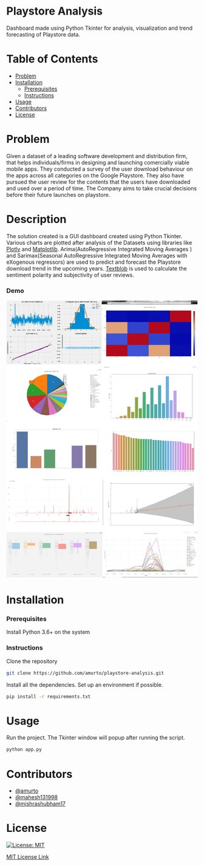 # Playstore Analysis
Dashboard made using Python Tkinter for analysis, visualization and trend forecasting of Playstore data.

# Table of Contents

* [Problem](https://github.com/amurto/playstore-analysis#problem)
* [Installation](https://github.com/amurto/playstore-analysis#installation)
  * [Prerequisites](https://github.com/amurto/playstore-analysis#prerequisites)
  * [Instructions](https://github.com/amurto/playstore-analysis#instructions)
* [Usage](https://github.com/amurto/playstore-analysis#usage)
* [Contributors](https://github.com/amurto/playstore-analysis#contributors)
* [License](https://github.com/amurto/playstore-analysis#license)

# Problem

Given a dataset of a leading software development and distribution firm, that helps individuals/firms in designing and launching comercially viable mobile apps. They conducted a survey of the user download behaviour on the apps across all categories on the Google Playstore. They also have pursued the user review for the contents that the users have downloaded and used over a period of time. The Company aims to take crucial decisions before their future launches on playstore. 

# Description

The solution created is a GUI dashboard created using Python Tkinter. Various charts are plotted after analysis of the Datasets using libraries like [Plotly](https://plotly.com/) and [Matplotlib](https://matplotlib.org/). Arima(AutoRegressive Integrated Moving Averages ) and Sarimax(Seasonal AutoRegressive Integrated Moving Averages with eXogenous regressors) are used to predict and forecast the Playstore download trend in the upcoming years. [Textblob](https://textblob.readthedocs.io/en/dev/) is used to calculate the sentiment polarity and subjectivity of user reviews. 
 
### Demo
![Image of Charts](images/ps.jpg)

# Installation

### Prerequisites

Install Python 3.6+ on the system

### Instructions

Clone the repository
```bash
git clone https://github.com/amurto/playstore-analysis.git
```

Install all the dependencies. Set up an environment if possible.
```bash
pip install -r requirements.txt
```

# Usage

Run the project. The Tkinter window will popup after running the script.
```bash
python app.py
```

# Contributors

* [@amurto](https://github.com/amurto)
* [@mahesh131998](https://github.com/mahesh131998)
* [@mishrashubham17](https://github.com/mishrashubham17)

# License

[![License: MIT](https://img.shields.io/badge/License-MIT-yellow.svg)](https://opensource.org/licenses/MIT)

[MIT License Link](https://github.com/amurto/playstore-analysis/blob/master/LICENSE)